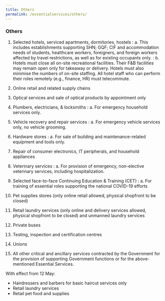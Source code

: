 ```yaml
---
title: Others
permalink: /essentialservices/others/
---
```


### **Others**

1. Selected hotels, serviced apartments, dormitories, hostels
: a. This includes establishments supporting SHN; GQF; CIF and accommodation needs of students, healthcare workers, foreigners, and foreign workers affected by travel restrictions, as well as for existing occupants only.
: b. Hotels must close all on-site recreational facilities. Their F&B facilities may remain open only for takeaway or delivery. Hotels must also minimise the numbers of on-site staffing. All hotel staff who can perform their roles remotely (e.g., finance, HR) must telecommute.

2. Online retail and related supply chains

3. Optical services and sale of optical products by appointment only

4. Plumbers, electricians, & locksmiths
: a. For emergency household services only.

5. Vehicle recovery and repair services
: a. For emergency vehicle services only, no vehicle grooming.

6. Hardware stores
: a. For sale of building and maintenance-related equipment and tools only.

7. Repair of consumer electronics, IT peripherals, and household appliances

8. Veterinary services
: a. For provision of emergency, non-elective veterinary services, including hospitalization.

9. Selected face-to-face Continuing Education & Training (CET) 
: a. For training of essential roles supporting the national COVID-19 efforts

10. Pet supplies stores (only online retail allowed, physical shopfront to be closed)

11. Retail laundry services (only online and delivery services allowed, physical shopfront to be closed) and unmanned laundry services

12. Private buses

13. Testing, inspection and certification centres

14. Unions

15. All other critical and ancillary services contracted by the Government for the provision of supporting Government functions or for the above-mentioned Essential Services.

With effect from 12 May:
- Hairdressers and barbers for basic haircut services only
- Retail laundry services
- Retail pet food and supplies